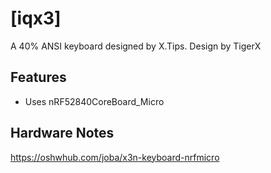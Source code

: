 # [iqx3]

A 40% ANSI keyboard designed by X.Tips.
Design by TigerX

## Features

- Uses nRF52840CoreBoard_Micro 

## Hardware Notes
https://oshwhub.com/joba/x3n-keyboard-nrfmicro